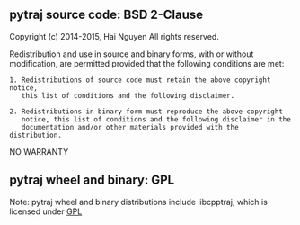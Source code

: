 pytraj source code: BSD 2-Clause
--------------------------------

Copyright (c) 2014-2015, Hai Nguyen
All rights reserved.

Redistribution and use in source and binary forms, with or without modification,
are permitted provided that the following conditions are met:

    1. Redistributions of source code must retain the above copyright notice, 
       this list of conditions and the following disclaimer.
    
    2. Redistributions in binary form must reproduce the above copyright 
       notice, this list of conditions and the following disclaimer in the
       documentation and/or other materials provided with the distribution.

NO WARRANTY

                                                                                                                                                    
pytraj wheel and binary: GPL
----------------------------

Note: pytraj wheel and binary distributions include libcpptraj, which is
licensed under [GPL](https://github.com/Amber-MD/cpptraj/blob/master/LICENSE)
